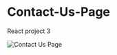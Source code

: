 # Contact-Us-Page

React project 3

![Contact Us Page](https://github.com/user-attachments/assets/d8d9779b-0fca-417e-bf96-cad06d51303d)
